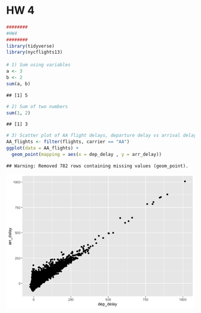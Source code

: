 HW 4
================

``` r
########
#HW4 
########
library(tidyverse)
library(nycflights13)

# 1) Sum using variables
a <- 3
b <- 2
sum(a, b)
```

    ## [1] 5

``` r
# 2) Sum of two numbers
sum(1, 2)
```

    ## [1] 3

``` r
# 3) Scatter plot of AA flight delays, departure delay vs arrival delay
AA_flights <- filter(flights, carrier == "AA")
ggplot(data = AA_flights) +
  geom_point(mapping = aes(x = dep_delay , y = arr_delay))
```

    ## Warning: Removed 782 rows containing missing values (geom_point).

![](HW4_files/figure-gfm/unnamed-chunk-1-1.png)<!-- -->
